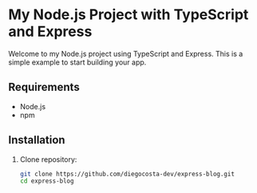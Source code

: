 # My Node.js Project with TypeScript and Express

Welcome to my Node.js project using TypeScript and Express. This is a simple example to start building your app.

## Requirements

- Node.js
- npm

## Installation

1. Clone repository:

   ```bash
   git clone https://github.com/diegocosta-dev/express-blog.git
   cd express-blog
